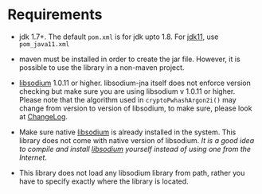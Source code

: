 # Requirements

* jdk 1.7+. The default `pom.xml` is for jdk upto 1.8. For [jdk11](https://jdk.java.net/11/), use `pom_java11.xml`

* maven must be installed in order to create the jar file. However, it is possible to use the library in a 
non-maven project.

* [libsodium](https://libsodium.org) 1.0.11 or higher. libsodium-jna itself does not enforce version checking but make sure you are using libsodium v 1.0.11 or higher. Please note that the algorithm used in ```cryptoPwhashArgon2i()``` may change from version to version of libsodium, to make sure, please look at [ChangeLog](ChangeLog.md).

* Make sure native [libsodium](https://libsodium.org) is already installed in the system. This library does not come with native version of libsodium. *It is a good idea to compile and install [libsodium](https://libsodium.org) yourself instead of using one from the Internet*.

* This library does not load any libsodium library from path, rather you have to specify exactly where the library is located. 

